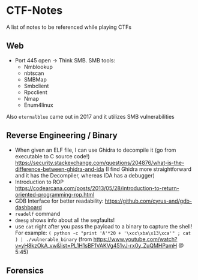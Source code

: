 # CTF-Notes
A list of notes to be referenced while playing CTFs

## Web
- Port 445 open -> Think SMB. SMB tools:
    - Nmblookup
    - nbtscan
    - SMBMap
    - Smbclient
    - Rpcclient
    - Nmap
    - Enum4linux
    
Also `eternalblue` came out in 2017 and it utilizes SMB vulnerabilities


## Reverse Engineering / Binary
- When given an ELF file, I can use Ghidra to decompile it (go from executable to C source code!)
https://security.stackexchange.com/questions/204876/what-is-the-difference-between-ghidra-and-ida (I find Ghidra more straightforward and it has the Decompiler, whereas IDA has a debugger)
- Introduction to ROP https://codearcana.com/posts/2013/05/28/introduction-to-return-oriented-programming-rop.html
- GDB Interface for better readability: https://github.com/cyrus-and/gdb-dashboard
- `readelf` command
- `dmesg` shows info about all the segfaults!
- use `cat` right after you pass the payload to a binary to capture the shell! For example: `( python -c "print 'A'*20 + '\xcc\xba\x13\xca'" ; cat ) | ./vulnerable_binary` (from https://www.youtube.com/watch?v=yH8kzOkA_vw&list=PL1H1sBF1VAKVg451vJ-rx0y_ZuQMHPamH @ 5:45)

## Forensics
